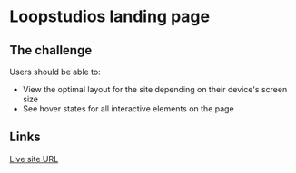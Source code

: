 # Loopstudios landing page

## The challenge

Users should be able to:

- View the optimal layout for the site depending on their device's screen size
- See hover states for all interactive elements on the page

## Links

[Live site URL](https://mkostrikov.github.io/loopstudios-landing/)